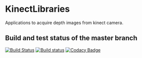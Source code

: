 # KinectLibraries

Applications to acquire depth images from kinect camera.

## Build and test status of the master branch
[![Build Status](https://travis-ci.com/ALEXJAZZ008008/KinectLibraries.svg?branch=master)](https://travis-ci.com/ALEXJAZZ008008/KinectLibraries)   [![Build status](https://ci.appveyor.com/api/projects/status/r6m8oca23go2qe1w?svg=true)](https://ci.appveyor.com/project/NikEfth/kinectlibraries)   [![Codacy Badge](https://api.codacy.com/project/badge/Grade/ddbf026f37c5438fb7137c1fae97af6c)](https://www.codacy.com/app/nikos.efthimiou/KinectLibraries?utm_source=github.com&amp;utm_medium=referral&amp;utm_content=ALEXJAZZ008008/KinectLibraries&amp;utm_campaign=Badge_Grade)
